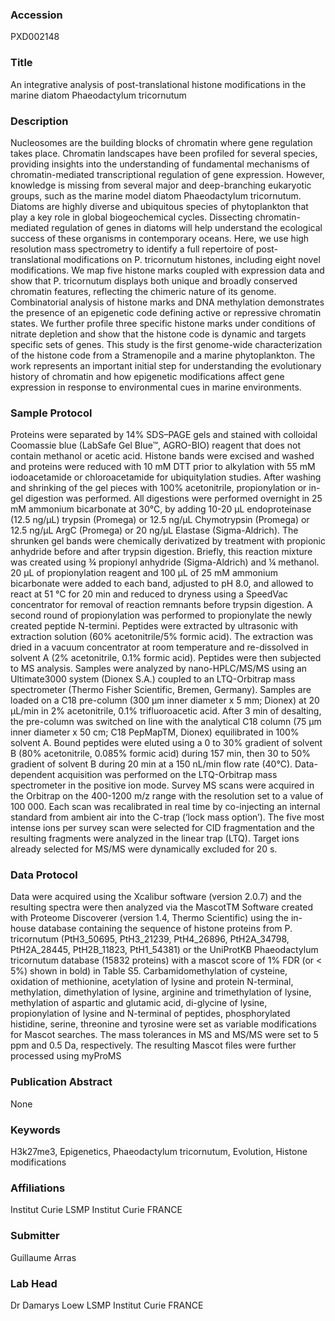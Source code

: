 ### Accession
PXD002148

### Title
An integrative analysis of post-translational histone modifications in the marine diatom Phaeodactylum tricornutum

### Description
Nucleosomes are the building blocks of chromatin where gene regulation takes place. Chromatin landscapes have been profiled for several species, providing insights into the understanding of fundamental mechanisms of chromatin-mediated transcriptional regulation of gene expression. However, knowledge is missing from several major and deep-branching eukaryotic groups, such as the marine model diatom Phaeodactylum tricornutum. Diatoms are highly diverse and ubiquitous species of phytoplankton that play a key role in global biogeochemical cycles. Dissecting chromatin-mediated regulation of genes in diatoms will help understand the ecological success of these organisms in contemporary oceans.  Here, we use high resolution mass spectrometry to identify a full repertoire of post-translational modifications on P. tricornutum histones, including eight novel modifications. We map five histone marks coupled with expression data and show that P. tricornutum displays both unique and broadly conserved chromatin features, reflecting the chimeric nature of its genome. Combinatorial analysis of histone marks and DNA methylation demonstrates the presence of an epigenetic code defining active or repressive chromatin states. We further profile three specific histone marks under conditions of nitrate depletion and show that the histone code is dynamic and targets specific sets of genes.  This study is the first genome-wide characterization of the histone code from a Stramenopile and a marine phytoplankton. The work represents an important initial step for understanding the evolutionary history of chromatin and how epigenetic modifications affect gene expression in response to environmental cues in marine environments.

### Sample Protocol
Proteins were separated by 14% SDS–PAGE gels and stained with colloidal Coomassie blue (LabSafe Gel Blue™, AGRO-BIO) reagent that does not contain methanol or acetic acid. Histone bands were excised and washed and proteins were reduced with 10 mM DTT prior to alkylation with 55 mM iodoacetamide or chloroacetamide for ubiquitylation studies. After washing and shrinking of the gel pieces with 100% acetonitrile, propionylation or in-gel digestion was performed. All digestions were performed overnight in 25 mM ammonium bicarbonate at 30°C, by adding 10-20 µL endoproteinase (12.5 ng/µL) trypsin (Promega) or 12.5 ng/µL Chymotrypsin (Promega) or 12.5 ng/µL ArgC (Promega) or 20 ng/µL Elastase (Sigma-Aldrich). The shrunken gel bands were chemically derivatized by treatment with propionic anhydride before and after trypsin digestion. Briefly, this reaction mixture was created using ¾ propionyl anhydride (Sigma-Aldrich) and ¼ methanol. 20 µL of propionylation reagent and 100 µL of 25 mM ammonium bicarbonate were added to each band, adjusted to pH 8.0, and allowed to react at 51 °C for 20 min and reduced to dryness using a SpeedVac concentrator for removal of reaction remnants before trypsin digestion. A second round of propionylation was performed to propionylate the newly created peptide N-termini. Peptides were extracted by ultrasonic with extraction solution (60% acetonitrile/5% formic acid). The extraction was dried in a vacuum concentrator at room temperature and re-dissolved in solvent A (2% acetonitrile, 0.1% formic acid). Peptides were then subjected to MS analysis.   Samples were analyzed by nano-HPLC/MS/MS using an Ultimate3000 system (Dionex S.A.) coupled to an LTQ-Orbitrap mass spectrometer (Thermo Fisher Scientific, Bremen, Germany). Samples are loaded on a C18 pre-column (300 µm inner diameter x 5 mm; Dionex) at 20 µL/min in 2% acetonitrile, 0.1% trifluoroacetic acid. After 3 min of desalting, the pre-column was switched on line with the analytical C18 column (75 µm inner diameter x 50 cm; C18 PepMapTM, Dionex) equilibrated in 100% solvent A. Bound peptides were eluted using a 0 to 30% gradient of solvent B (80% acetonitrile, 0.085% formic acid) during 157 min, then 30 to 50% gradient of solvent B during 20 min at a 150 nL/min flow rate (40°C). Data-dependent acquisition was performed on the LTQ-Orbitrap mass spectrometer in the positive ion mode. Survey MS scans were acquired in the Orbitrap on the 400-1200 m/z range with the resolution set to a value of 100 000. Each scan was recalibrated in real time by co-injecting an internal standard from ambient air into the C-trap (‘lock mass option’). The five most intense ions per survey scan were selected for CID fragmentation and the resulting fragments were analyzed in the linear trap (LTQ). Target ions already selected for MS/MS were dynamically excluded for 20 s.

### Data Protocol
Data were acquired using the Xcalibur software (version 2.0.7) and the resulting spectra were then analyzed via the MascotTM Software created with Proteome Discoverer (version 1.4, Thermo Scientific) using the in-house database containing the sequence of histone proteins from P. tricornutum (PtH3_50695, PtH3_21239, PtH4_26896, PtH2A_34798, PtH2A_28445, PtH2B_11823, PtH1_54381) or  the UniProtKB  Phaeodactylum tricornutum database (15832 proteins) with a mascot score of 1% FDR (or < 5%) shown in bold) in Table S5. Carbamidomethylation of cysteine, oxidation of methionine, acetylation of lysine and protein N-terminal, methylation, dimethylation of lysine, arginine and trimethylation of lysine, methylation of aspartic and glutamic acid, di-glycine of lysine, propionylation of lysine and N-terminal of peptides, phosphorylated histidine, serine, threonine and tyrosine were set as variable modifications for Mascot searches. The mass tolerances in MS and MS/MS were set to 5 ppm and 0.5 Da, respectively. The resulting Mascot files were further processed using myProMS

### Publication Abstract
None

### Keywords
H3k27me3, Epigenetics, Phaeodactylum tricornutum, Evolution, Histone modifications

### Affiliations
Institut Curie
LSMP Institut Curie FRANCE

### Submitter
Guillaume Arras

### Lab Head
Dr Damarys Loew
LSMP Institut Curie FRANCE


